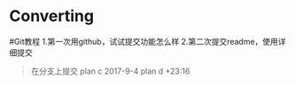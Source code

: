 # Converting
#Git教程
1.第一次用github，试试提交功能怎么样
2.第二次提交readme，使用详细提交
>在分支上提交
>plan c 2017-9-4 
>plan d +23:16
